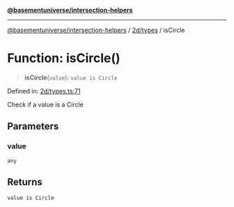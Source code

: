 [**@basementuniverse/intersection-helpers**](../../../README.md)

***

[@basementuniverse/intersection-helpers](../../../README.md) / [2d/types](../README.md) / isCircle

# Function: isCircle()

> **isCircle**(`value`): `value is Circle`

Defined in: [2d/types.ts:71](https://github.com/basementuniverse/intersection-helpers/blob/f22d1cffe16ecb68b4b29b8331edc08e3635d16c/src/2d/types.ts#L71)

Check if a value is a Circle

## Parameters

### value

`any`

## Returns

`value is Circle`
